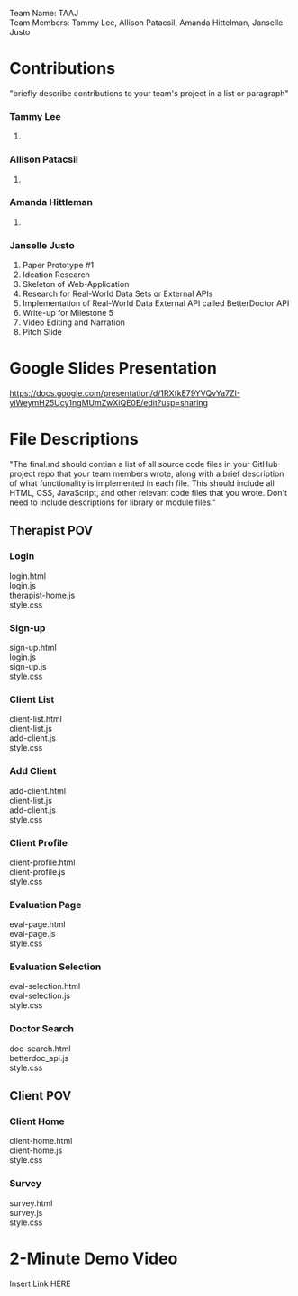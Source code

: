 Team Name: TAAJ <br>
Team Members: Tammy Lee, Allison Patacsil, Amanda Hittelman, Janselle Justo

# Contributions
"briefly describe contributions to your team's project in a list or paragraph"

### Tammy Lee
1. 

### Allison Patacsil
1. 

### Amanda Hittleman
1. 

### Janselle Justo
1. Paper Prototype #1
2. Ideation Research
3. Skeleton of Web-Application
4. Research for Real-World Data Sets or External APIs
5. Implementation of Real-World Data External API called BetterDoctor API
6. Write-up for Milestone 5
7. Video Editing and Narration
8. Pitch Slide

# Google Slides Presentation
https://docs.google.com/presentation/d/1RXfkE79YVQvYa7ZI-yiWeymH25Ucy1ngMUmZwXiQE0E/edit?usp=sharing

# File Descriptions
"The final.md should contian a list of all source code files in your GitHub project repo that your team members wrote, along with a brief description of what functionality is implemented in each file. This should include all HTML, CSS, JavaScript, and other relevant code files that you wrote. Don't need to include descriptions for library or module files."
## Therapist POV
### Login
login.html<br>
login.js<br>
therapist-home.js<br>
style.css<br>
### Sign-up
sign-up.html<br>
login.js<br>
sign-up.js<br>
style.css<br>
### Client List
client-list.html<br>
client-list.js<br>
add-client.js<br>
style.css<br>
### Add Client
add-client.html<br>
client-list.js<br>
add-client.js<br>
style.css<br>
### Client Profile
client-profile.html<br>
client-profile.js<br>
style.css<br>
### Evaluation Page
eval-page.html<br>
eval-page.js<br>
style.css<br>
### Evaluation Selection
eval-selection.html<br>
eval-selection.js<br>
style.css<br>
### Doctor Search
doc-search.html<br>
betterdoc_api.js<br>
style.css<br>
## Client POV
### Client Home
client-home.html<br>
client-home.js<br>
style.css<br>
### Survey
survey.html<br>
survey.js<br>
style.css<br>
# 2-Minute Demo Video
Insert Link HERE
